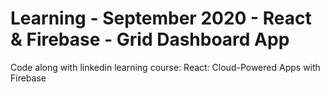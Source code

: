 # Learning - September 2020 - React & Firebase - Grid Dashboard App

Code along with linkedin learning course: React: Cloud-Powered Apps with Firebase
